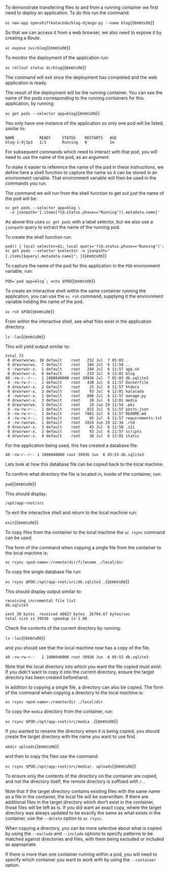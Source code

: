 To demonstrate transferring files to and from a running container we first need to deploy an application. To do this run the command:

``oc new-app openshiftkatacoda/blog-django-py --name blog``{{execute}}

So that we can access it from a web browser, we also need to expose it by creating a _Route_.

``oc expose svc/blog``{{execute}}

To monitor the deployment of the application run:

``oc rollout status dc/blog``{{execute}}

The command will exit once the deployment has completed and the web application is ready.

The result of the deployment will be the running container. You can see the name of the pods corresponding to the running containers for this application, by running:

``oc get pods --selector app=blog``{{execute}}

You only have one instance of the application so only one pod will be listed, similar to:

```
NAME           READY     STATUS    RESTARTS   AGE
blog-1-9j3p3   1/1       Running   0          1m
```

For subsequent commands which need to interact with that pod, you will need to use the name of the pod, as an argument.

To make it easier to reference the name of the pod in these instructions, we define here a shell function to capture the name so it can be stored in an environment variable. That environment variable will then be used in the commands you run.

The command we will run from the shell function to get out just the name of the pod will be:

```
oc get pods --selector app=blog \
  -o jsonpath='{.items[?(@.status.phase=="Running")].metadata.name}'
```

As above this uses ``oc get pods`` with a label selector, but we also use a ``jsonpath`` query to extract the name of the running pod.

To create the shell function run:

``pod() { local selector=$1; local query='?(@.status.phase=="Running")'; oc get pods --selector $selector -o jsonpath="{.items[$query].metadata.name}"; }``{{execute}}

To capture the name of the pod for this application in the ``POD`` environment variable, run:

``POD=`pod app=blog`; echo $POD``{{execute}}

To create an interactive shell within the same container running the application, you can use the ``oc rsh`` command, supplying it the environment variable holding the name of the pod.

``oc rsh $POD``{{execute}}

From within the interactive shell, see what files exist in the application directory.

``ls -las``{{execute}}

This will yield output similar to:

```
total 72
 0 drwxrwxrwx. 10 default    root   252 Jul  7 05:03 .
 0 drwxrwxrwx.  7 default    root   104 Jul  6 11:58 ..
 4 -rwxrwxr-x.  1 default    root   284 Jul  6 11:57 app.sh
 0 drwxrwxr-x.  6 default    root   233 Jul  6 12:01 blog
40 -rw-r--r--.  1 1000040000 root 39936 Jul  7 05:03 db.sqlite3
 4 -rw-rw-r--.  1 default    root   430 Jul  6 11:57 Dockerfile
 0 drwxrwxr-x.  2 default    root    25 Jul  6 11:57 htdocs
 0 drwxrwxr-x.  3 default    root    93 Jul  6 12:01 katacoda
 4 -rwxrwxr-x.  1 default    root   806 Jul  6 11:57 manage.py
 0 drwxrwxr-x.  3 default    root    20 Jul  6 12:01 media
 0 drwxrwxrwx.  3 default    root    19 Jun 29 11:54 .pki
 4 -rw-rw-r--.  1 default    root   832 Jul  6 11:57 posts.json
 8 -rw-rw-r--.  1 default    root  7861 Jul  6 11:57 README.md
 4 -rw-rw-r--.  1 default    root    65 Jul  6 11:57 requirements.txt
 4 -rw-rwxrwx.  1 default    root  1024 Jun 29 12:34 .rnd
 0 drwxrwxr-x.  3 default    root    45 Jul  6 11:58 .s2i
 0 drwxrwxr-x.  2 default    root    93 Jul  6 11:57 scripts
 0 drwxrwxr-x.  4 default    root    30 Jul  6 12:01 static
```

For the application being used, this has created a database file:

```
40 -rw-r--r-- 1 1000040000 root 39936 Jun  6 05:53 db.sqlite3
```

Lets look at how this database file can be copied back to the local machine.

To confirm what directory the file is located in, inside of the container, run:

``pwd``{{execute}}

This should display:

```
/opt/app-root/src
```

To exit the interactive shell and return to the local machine run:

``exit``{{execute}}

To copy files from the container to the local machine the ``oc rsync`` command can be used.

The form of the command when copying a single file from the container to the local machine is:

```
oc rsync <pod-name>:/remote/dir/filename ./local/dir
```

To copy the single database file run:

``oc rsync $POD:/opt/app-root/src/db.sqlite3 .``{{execute}}

This should display output similar to:

```
receiving incremental file list
db.sqlite3

sent 30 bytes  received 40027 bytes  26704.67 bytes/sec
total size is 39936  speedup is 1.00
```

Check the contents of the current directory by running:

``ls -las``{{execute}}

and you should see that the local machine now has a copy of the file.

```
40 -rw-rw-r--   1 1000040000 root 39936 Jun  6 05:53 db.sqlite3
```

Note that the local directory into which you want the file copied must exist. If you didn't want to copy it into the current directory, ensure the target directory has been created beforehand.

In addition to copying a single file, a directory can also be copied. The form of the command when copying a directory to the local machine is:

```
oc rsync <pod-name>:/remote/dir ./local/dir
```

To copy the ``media`` directory from the container, run:

``oc rsync $POD:/opt/app-root/src/media .``{{execute}}

If you wanted to rename the directory when it is being copied, you should create the target directory with the name you want to use first.

``mkdir uploads``{{execute}}

and then to copy the files use the command:

``oc rsync $POD:/opt/app-root/src/media/. uploads``{{execute}}

To ensure only the contents of the directory on the container are copied, and not the directory itself, the remote directory is suffixed with ``/.``.

Note that if the target directory contains existing files with the same name as a file in the container, the local file will be overwritten. If there are additional files in the target directory which don't exist in the container, those files will be left as is. If you did want an exact copy, where the target directory was always updated to be exactly the same as what exists in the container, use the ``--delete`` option to ``oc rsync``.

When copying a directory, you can be more selective about what is copied by using the ``--exclude`` and ``--include`` options to specify patterns to be matched against directories and files, with them being excluded or included as appropriate.

If there is more than one container running within a pod, you will need to specify which container you want to work with by using the ``--container`` option.
